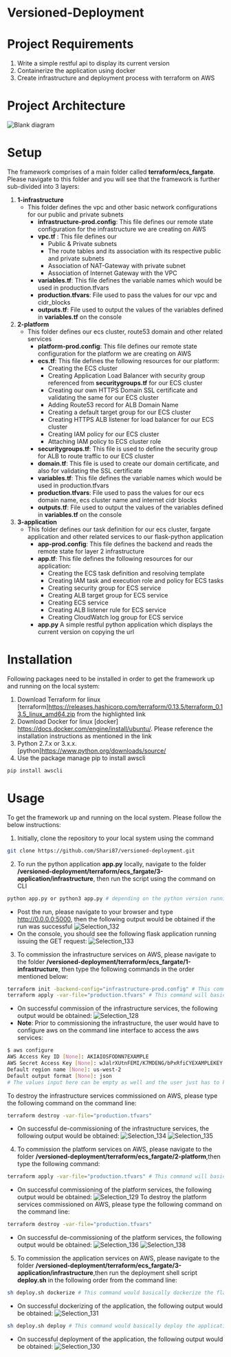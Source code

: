 # Versioned-Deployment
# Project Requirements
1. Write a simple restful api to display its current version
2. Containerize the application using docker
3. Create infrastructure and deployment process with terraform on AWS
# Project Architecture
![Blank diagram](https://user-images.githubusercontent.com/49628483/97487257-a46d4700-1982-11eb-975f-6e1ba4866d25.jpeg)
# Setup
The framework comprises of a main folder called **terraform/ecs_fargate**. Please navigate to this folder and you will see that the framework is further sub-divided into 3 layers:
1. **1-infrastructure**
   * This folder defines the vpc and other basic network configurations for our public and private subnets
     * **infrastructure-prod.config**: This file defines our remote state configuration for the infrastructure we are creating on AWS
     * **vpc.tf** : This file defines our 
        - Public & Private subnets 
        - The route tables and its association with its respective public and private subnets
        - Association of NAT-Gateway with private subnet
        - Association of Internet Gateway with the VPC
     * **variables.tf**: This file defines the variable names which would be used in production.tfvars
     * **production.tfvars**: File used to pass the values for our vpc and cidr_blocks
     * **outputs.tf**: File used to output the values of the variables defined in **variables.tf** on the console
2. **2-platform**
   * This folder defines our ecs cluster, route53 domain and other related services
     * **platform-prod.config**: This file defines our remote state configuration for the platform  we are creating on AWS
     * **ecs.tf**: This file defines the following resources for our platform:
       * Creating the ECS cluster
       * Creating Application Load Balancer with security group referenced from 
       **securitygroups.tf** for our ECS cluster
       * Creating our own HTTPS Domain SSL certificate and validating the same for our ECS cluster
       * Adding Route53 record for ALB Domain Name
       * Creating a default target group for our ECS cluster
       * Creating HTTPS ALB listener for load balancer for our ECS cluster
       * Creating IAM policy for our ECS cluster
       * Attaching IAM policy to ECS cluster role
     * **securitygroups.tf**: This file is used to define the security group for ALB to route traffic to our ECS cluster
     * **domain.tf**: This file is used to create our domain certificate, and also for validating the SSL certificate
     * **variables.tf**: This file defines the variable names which would be used in production.tfvars
     * **production.tfvars**: File used to pass the values for our ecs domain name, ecs cluster name and internet cidr blocks
     * **outputs.tf**: File used to output the values of the variables defined in **variables.tf** on the console 
3. **3-application**
   * This folder defines our task definition for our ecs cluster, fargate application and other related services to our flask-python application
     * **app-prod.config**: This file defines the backend and reads the remote state for layer 2 infrastructure
     * **app.tf**: This file defines the following resources for our application:
        * Creating the ECS task definition and resolving template
        * Creating IAM task and execution role and policy for ECS tasks
        * Creating security group for ECS service
        * Creating ALB target group for ECS service
        * Creating ECS service
        * Creating ALB listener rule for ECS service
        * Creating CloudWatch log group for ECS service
     * **app.py** A simple restful python application which displays the current version on copying the url 
# Installation
Following packages need to be installed in order to get the framework up and running on the local system:
1. Download Terraform for linux [terraform]https://releases.hashicorp.com/terraform/0.13.5/terraform_0.13.5_linux_amd64.zip from the highlighted link
2. Download Docker for linux [docker] https://docs.docker.com/engine/install/ubuntu/. Please reference the installation instructions as mentioned in the link
3. Python 2.7.x or 3.x.x. [python]https://www.python.org/downloads/source/
4. Use the package manage pip to install awscli
```bash
pip install awscli
```
# Usage
To get the framework up and running on the local system. Please follow the below instructions:
1. Initially, clone the repository to your local system using the command
```bash
git clone https://github.com/Shari87/versioned-deployment.git
```
2. To run the python application **app.py** locally, navigate to the folder **/versioned-deployment/terraform/ecs_fargate/3-application/infrastructure**, then run the script using the command on CLI
```bash
python app.py or python3 app.py # depending on the python version running on the system
```
   * Post the run, please navigate to your browser and type http://0.0.0.0:5000, then the following output would be obtained if the run was successful
   ![Selection_132](https://user-images.githubusercontent.com/49628483/98024259-0cfa6f00-1e2e-11eb-9dcf-b99a12401cea.png)
   * On the console, you should see the following flask application running issuing the GET request:
   ![Selection_133](https://user-images.githubusercontent.com/49628483/98024235-05d36100-1e2e-11eb-8954-901664cbc413.png)

3. To commission the infrastructure services on AWS, please navigate to the folder **/versioned-deployment/terraform/ecs_fargate/1-infrastructure**, then type the following commands in the order mentioned below:
```bash
terraform init -backend-config="infrastructure-prod.config" # This command will initialize the backend configuration and hold the terraform state values in the folder "PROD/infrastructure.tfstate"
terraform apply -var-file="production.tfvars" # This command will basically create the entire infrastructure on AWS
```
   * On successful commission of the infrastructure services, the following output would be obtained:
   ![Selection_128](https://user-images.githubusercontent.com/49628483/98024385-403cfe00-1e2e-11eb-9104-dbc3ca8bd1f8.png)
   * **Note**: Prior to commissioning the infrastructure, the user would have to configure aws on the command line interface to access the aws services:
   ```bash
   $ aws configure
   AWS Access Key ID [None]: AKIAIOSFODNN7EXAMPLE
   AWS Secret Access Key [None]: wJalrXUtnFEMI/K7MDENG/bPxRfiCYEXAMPLEKEY
   Default region name [None]: us-west-2
   Default output format [None]: json
   # The values input here can be empty as well and the user just has to keep pressing "ENTER"
   ```
To destroy the infrastructure services commissioned on AWS, please type the following command on the command line:
```bash
terraform destroy -var-file="production.tfvars"
``` 
   * On successful de-commissioning of the infrastructure services, the following output would be obtained:
   ![Selection_134](https://user-images.githubusercontent.com/49628483/98078136-811d2d00-1e97-11eb-83cd-d0f7e6aff40c.png)
   ![Selection_135](https://user-images.githubusercontent.com/49628483/98078070-621e9b00-1e97-11eb-9f5c-7c82e991cb14.png)
   

4. To commission the platform services on AWS, please navigate to the folder **/versioned-deployment/terraform/ecs_fargate/2-platform**,then type the following command:
```bash
terraform apply -var-file="production.tfvars" # This command will basically create the entire infrastructure on AWS
```
   * On successful commissioning of the platform services, the following output would be obtained:
   ![Selection_129](https://user-images.githubusercontent.com/49628483/98024330-2a2f3d80-1e2e-11eb-8933-d4470085b8be.png)
To destroy the platform services commissioned on AWS, please type the following command on the command line:
```bash
terraform destroy -var-file="production.tfvars"
```
   * On successful de-commissioning of the platform services, the following output would be obtained:
   ![Selection_136](https://user-images.githubusercontent.com/49628483/98077826-f3d9d880-1e96-11eb-9717-8924ce77d293.png)
   ![Selection_138](https://user-images.githubusercontent.com/49628483/98089981-7c617480-1ea9-11eb-9e8f-c24a008fb20f.png)

5. To commission the application services on AWS, please navigate to the folder **/versioned-deployment/terraform/ecs_fargate/3-application/infrastructure**,then run the deployment shell script **deploy.sh** in the following order from the command line:
```bash
sh deploy.sh dockerize # This command would basically dockerize the flask application and push the application to the ECR repository
```
   * On successful dockerizing of the application, the following output would be obtained:
   ![Selection_131](https://user-images.githubusercontent.com/49628483/98024284-18e63100-1e2e-11eb-8f0f-cb6dd854af40.png)
```bash
sh deploy.sh deploy # This command would basically deploy the application on to ECS fargate
```
   * On successful deployment of the application, the following output would be obtained:
   ![Selection_130](https://user-images.githubusercontent.com/49628483/98034118-7f724b80-1e3c-11eb-9ddf-8a315c1ecfce.png)
